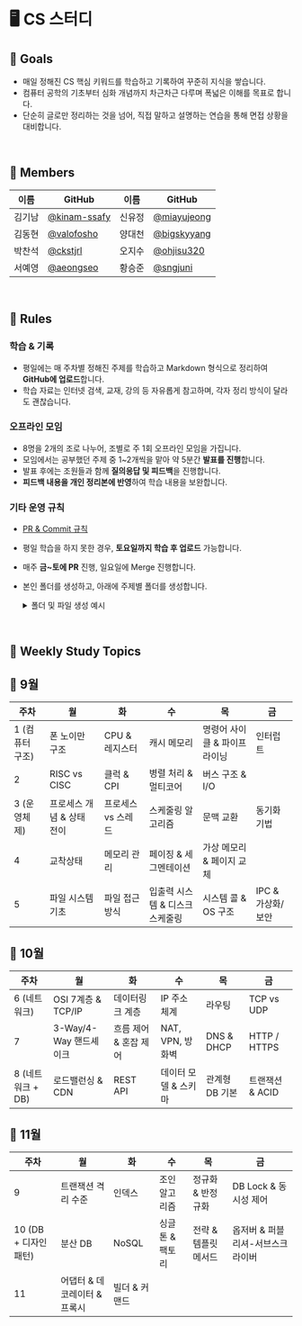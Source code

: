 # 🖥️ CS 스터디

## 🎯 Goals

- 매일 정해진 CS 핵심 키워드를 학습하고 기록하여 꾸준히 지식을 쌓습니다.
-  컴퓨터 공학의 기초부터 심화 개념까지 차근차근 다루며 폭넓은 이해를 목표로 합니다.
- 단순히 글로만 정리하는 것을 넘어, 직접 말하고 설명하는 연습을 통해 면접 상황을 대비합니다.

<br>

## 🥔 Members
|이름|GitHub|이름|GitHub|
|---|---|---|---|
|김기남|[@kinam-ssafy](https://github.com/kinam-ssafy)|신유정|[@miayujeong](https://github.com/miayujeong)|
|김동현|[@valofosho](https://github.com/valofosho)|양대천|[@bigskyyang](https://github.com/bigskyyang)|
|박찬석|[@ckstjrl](https://github.com/ckstjrl)|오지수|[@ohjisu320](https://github.com/ojisu320)|
|서예영|[@aeongseo](https://github.com/aeongseo)|황승준|[@sngjuni](https://github.com/sngjuni)|

<br>

## 🌳 Rules

### 학습 & 기록
- 평일에는 매 주차별 정해진 주제를 학습하고 Markdown 형식으로 정리하여 **GitHub에 업로드**합니다.
- 학습 자료는 인터넷 검색, 교재, 강의 등 자유롭게 참고하며, 각자 정리 방식이 달라도 괜찮습니다.

### 오프라인 모임
- 8명을 2개의 조로 나누어, 조별로 주 1회 오프라인 모임을 가집니다.
- 모임에서는 공부했던 주제 중 1~2개씩을 맡아 약 5분간 **발표를 진행**합니다.
- 발표 후에는 조원들과 함께 **질의응답 및 피드백**을 진행합니다.
- **피드백 내용을 개인 정리본에 반영**하여 학습 내용을 보완합니다.

### 기타 운영 규칙
- <a href=".docs/PR_Commit_Rule.md">PR & Commit 규칙</a>
- 평일 학습을 하지 못한 경우, **토요일까지 학습 후 업로드** 가능합니다.
- 매주 **금~토에 PR** 진행, 일요일에 Merge 진행합니다.
- 본인 폴더를 생성하고, 아래에 주제별 폴더를 생성합니다.
    <details>
    <summary>폴더 및 파일 생성 예시</summary>

    ```
    aeongseo/
    ├─ ComputerArchitecture/
    │ ├─ 폰 노이만 구조.md
    │ └─ CPU & 레지스터.md
    ├─ OperatingSystem/
    │ ├─ 프로세스 개념 & 상태 전이.md
    │ └─ 프로세스 vs 스레드.md
    └─ Network/
    ```
    </details>

<br>

## 🏫 Weekly Study Topics

## 🍁 9월

| 주차 | 월 | 화 | 수 | 목 | 금 |
|------|-----|-----|-----|-----|-----|
| 1 (컴퓨터 구조) | 폰 노이만 구조 | CPU & 레지스터 | 캐시 메모리 | 명령어 사이클 & 파이프라이닝 | 인터럽트 |
| 2 | RISC vs CISC | 클럭 & CPI | 병렬 처리 & 멀티코어 | 버스 구조 & I/O |  |
| 3 (운영체제) | 프로세스 개념 & 상태 전이 | 프로세스 vs 스레드 | 스케줄링 알고리즘 | 문맥 교환 | 동기화 기법 |
| 4 | 교착상태 | 메모리 관리 | 페이징 & 세그멘테이션 | 가상 메모리 & 페이지 교체 |  |
| 5 | 파일 시스템 기초 | 파일 접근 방식 | 입출력 시스템 & 디스크 스케줄링 | 시스템 콜 & OS 구조 | IPC & 가상화/보안 |



## 🎃 10월

| 주차 | 월 | 화 | 수 | 목 | 금 |
|------|-----|-----|-----|-----|-----|
| 6 (네트워크) | OSI 7계층 & TCP/IP | 데이터링크 계층 | IP 주소 체계 | 라우팅 | TCP vs UDP |
| 7 | 3-Way/4-Way 핸드셰이크 | 흐름 제어 & 혼잡 제어 | NAT, VPN, 방화벽 | DNS & DHCP | HTTP / HTTPS |
| 8 (네트워크 + DB) | 로드밸런싱 & CDN | REST API | 데이터 모델 & 스키마 | 관계형 DB 기본 | 트랜잭션 & ACID |



## 🍂 11월

| 주차 | 월 | 화 | 수 | 목 | 금 |
|------|-----|-----|-----|-----|-----|
| 9 | 트랜잭션 격리 수준 | 인덱스 | 조인 알고리즘 | 정규화 & 반정규화 | DB Lock & 동시성 제어 |
| 10 (DB + 디자인패턴) | 분산 DB | NoSQL | 싱글톤 & 팩토리 | 전략 & 템플릿 메서드 | 옵저버 & 퍼블리셔-서브스크라이버 |
| 11 | 어댑터 & 데코레이터 & 프록시 | 빌더 & 커맨드 |  |  |  |